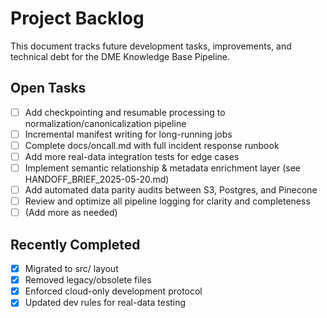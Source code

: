 # Project Backlog

This document tracks future development tasks, improvements, and technical debt for the DME Knowledge Base Pipeline.

## Open Tasks

- [ ] Add checkpointing and resumable processing to normalization/canonicalization pipeline
- [ ] Incremental manifest writing for long-running jobs
- [ ] Complete docs/oncall.md with full incident response runbook
- [ ] Add more real-data integration tests for edge cases
- [ ] Implement semantic relationship & metadata enrichment layer (see HANDOFF_BRIEF_2025-05-20.md)
- [ ] Add automated data parity audits between S3, Postgres, and Pinecone
- [ ] Review and optimize all pipeline logging for clarity and completeness
- [ ] (Add more as needed)

## Recently Completed

- [x] Migrated to src/ layout
- [x] Removed legacy/obsolete files
- [x] Enforced cloud-only development protocol
- [x] Updated dev rules for real-data testing 